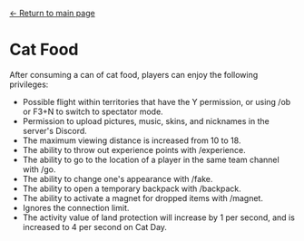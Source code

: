 [← Return to main page](../)
# Cat Food
After consuming a can of cat food, players can enjoy the following privileges:

- Possible flight within territories that have the Y permission, or using /ob or F3+N to switch to spectator mode.
- Permission to upload pictures, music, skins, and nicknames in the server's Discord.
- The maximum viewing distance is increased from 10 to 18.
- The ability to throw out experience points with /experience.
- The ability to go to the location of a player in the same team channel with /go.
- The ability to change one's appearance with /fake.
- The ability to open a temporary backpack with /backpack.
- The ability to activate a magnet for dropped items with /magnet.
- Ignores the connection limit.
- The activity value of land protection will increase by 1 per second, and is increased to 4 per second on Cat Day.
